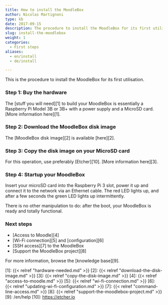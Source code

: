 ```yaml
---
title: How to install the MoodleBox
author: Nicolas Martignoni
type: kb
date: 2017-09-15
description: The procedure to install the MoodleBox for its first utilisation is described here
slug: install-the-moodlebox
weight: 1
categories:
  - First steps
aliases:
  - en/install
  - de/install

---
```

This is the procedure to install the MoodleBox for its first utilisation.

### Step 1: Buy the hardware

The [stuff you will need][1] to build your MoodleBox is essentially a Raspberry Pi Model 3B or 3B+ with a power supply and a MicroSD card. [More information here][1].

### Step 2: Download the MoodleBox disk image

The [MoodleBox disk image][2] is available [here][2].

### Step 3: Copy the disk image on your MicroSD card

For this operation, use preferably [Etcher][10]. [More information here][3].

### Step 4: Startup your MoodleBox

Insert your microSD card into the Raspberry Pi 3 slot, power it up and connect it to the network via an Ethernet cable. The red LED lights up, and after a few seconds the green LED lights up intermittently.

There is no other manipulation to do: after the boot, your MoodleBox is ready and totally functional.

### Next steps

  * [Access to Moodle][4]
  * [Wi-Fi connection][5] and [configuration][6]
  * [SSH access][7] to the MoodleBox
  * [Support the MoodleBox project][8]

For more information, browse the [knowledge base][9].

 [1]: {{< relref "hardware-needed.md" >}}
 [2]: {{< relref "download-the-disk-image.md" >}}
 [3]: {{< relref "copy-the-disk-image.md" >}}
 [4]: {{< relref "access-to-moodle.md" >}}
 [5]: {{< relref "wi-fi-connection.md" >}}
 [6]: {{< relref "updating-wi-fi-configuration.md" >}}
 [7]: {{< relref "command-line-access.md" >}}
 [8]: {{< relref "support-the-moodlebox-project.md" >}}
 [9]: /en/help
 [10]: https://etcher.io
